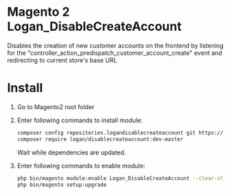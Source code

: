 # Magento 2 Logan_DisableCreateAccount
Disables the creation of new customer accounts on the frontend by listening for the "controller_action_predispatch_customer_account_create" event and redirecting to current store's base URL

Install
=======

1. Go to Magento2 root folder

2. Enter following commands to install module:

    ```bash
    composer config repositories.logandisablecreateaccount git https://github.com/loganstellway/magento2-Logan_DisableCreateAccount.git
    composer require logan/disablecreateaccount:dev-master
    ```
   Wait while dependencies are updated.

3. Enter following commands to enable module:

    ```bash
    php bin/magento module:enable Logan_DisableCreateAccount --clear-static-content
    php bin/magento setup:upgrade
    ```


